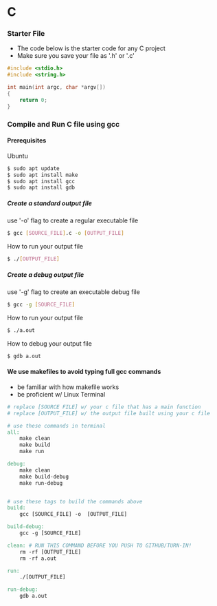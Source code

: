 # C 

### Starter File

- The code below is the starter code for any C project
- Make sure you save your file as '.h' or '.c'
```C
#include <stdio.h>
#include <string.h>

int main(int argc, char *argv[])
{
	return 0;
}
```

### Compile and Run C file using gcc
#### Prerequisites
Ubuntu
```bash
$ sudo apt update
$ sudo apt install make
$ sudo apt install gcc
$ sudo apt install gdb
```

##### Create a standard output file
use '-o' flag to create a regular executable file
```bash
$ gcc [SOURCE_FILE].c -o [OUTPUT_FILE]
```
How to run your output file
```bash
$ ./[OUTPUT_FILE]
```
##### Create a debug output file
use '-g' flag to create an executable debug file
```bash
$ gcc -g [SOURCE_FILE]
```
How to run your output file
```bash
$ ./a.out
```
How to debug your output file
```bash
$ gdb a.out
```

#### We use makefiles to avoid typing full gcc commands
- be familiar with how makefile works
- be proficient w/ Linux Terminal
```makefile
# replace [SOURCE FILE] w/ your c file that has a main function
# replace [OUTPUT_FILE] w/ the output file built using your c file

# use these commands in terminal
all:
    make clean
    make build
    make run

debug:
    make clean
    make build-debug
    make run-debug


# use these tags to build the commands above
build: 
    gcc [SOURCE_FILE] -o  [OUTPUT_FILE]

build-debug:
    gcc -g [SOURCE_FILE]

clean: # RUN THIS COMMAND BEFORE YOU PUSH TO GITHUB/TURN-IN!
    rm -rf [OUTPUT_FILE]
    rm -rf a.out

run:
    ./[OUTPUT_FILE]

run-debug:
    gdb a.out
```
